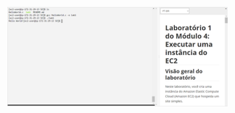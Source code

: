 ![Texto Alternativo](https://github.com/Neto-Sciamarelli/SO/blob/main/Lab1/Captura%20de%20tela%202024-03-04%20153750.png?raw=true)
